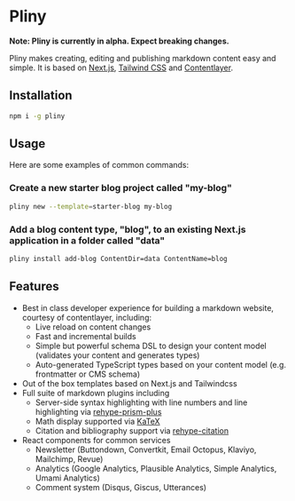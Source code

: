 # Pliny

**Note: Pliny is currently in alpha. Expect breaking changes.**

Pliny makes creating, editing and publishing markdown content easy and simple. It is based on [Next.js](https://nextjs.org/), [Tailwind CSS](https://tailwindcss.com/) and [Contentlayer](https://github.com/contentlayerdev/contentlayer).

## Installation

```bash
npm i -g pliny
```

## Usage

Here are some examples of common commands:

### Create a new starter blog project called "my-blog"

```bash
pliny new --template=starter-blog my-blog
```

### Add a blog content type, "blog", to an existing Next.js application in a folder called "data"

```bash
pliny install add-blog ContentDir=data ContentName=blog
```

## Features

- Best in class developer experience for building a markdown website, courtesy of contentlayer, including:
  - Live reload on content changes
  - Fast and incremental builds
  - Simple but powerful schema DSL to design your content model (validates your content and generates types)
  - Auto-generated TypeScript types based on your content model (e.g. frontmatter or CMS schema)
- Out of the box templates based on Next.js and Tailwindcss
- Full suite of markdown plugins including
  - Server-side syntax highlighting with line numbers and line highlighting via [rehype-prism-plus](https://github.com/timlrx/rehype-prism-plus)
  - Math display supported via [KaTeX](https://katex.org/)
  - Citation and bibliography support via [rehype-citation](https://github.com/timlrx/rehype-citation)
- React components for common services
  - Newsletter (Buttondown, Convertkit, Email Octopus, Klaviyo, Mailchimp, Revue)
  - Analytics (Google Analytics, Plausible Analytics, Simple Analytics, Umami Analytics)
  - Comment system (Disqus, Giscus, Utterances)
